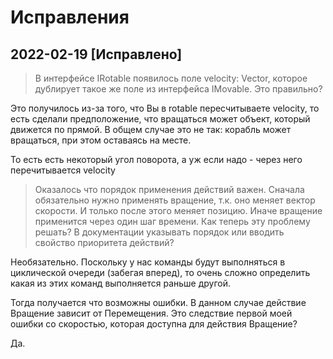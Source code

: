 Исправления
===========

2022-02-19 [Исправлено]
-----------------------

> В интерфейсе IRotable появилось поле velocity: Vector, 
> которое дублирует такое же поле из интерфейса IMovable. 
> Это правильно?

Это получилось из-за того, что Вы в rotable пересчитываете velocity, 
то есть сделали предположение, что вращаться может объект, который 
движется по прямой. В общем случае это не так: корабль может 
вращаться, при этом оставаясь на месте.

То есть есть некоторый угол поворота, а уж если надо - через него 
перечитывается velocity

> Оказалось что порядок применения действий важен. Сначала 
> обязательно нужно применять вращение, т.к. оно меняет вектор 
> скорости. И только после этого меняет позицию. Иначе вращение 
> применится через один шаг времени. Как теперь эту проблему 
> решать? В документации указывать порядок или вводить свойство 
> приоритета действий?

Необязательно. Поскольку у нас команды будут выполняться 
в циклической очереди (забегая вперед), то очень сложно определить 
какая из этих команд выполняется раньше другой.

Тогда получается что возможны ошибки. В данном случае действие 
Вращение зависит от Перемещения. Это следствие первой моей ошибки 
со скоростью, которая доступна для действия Вращение?

Да.